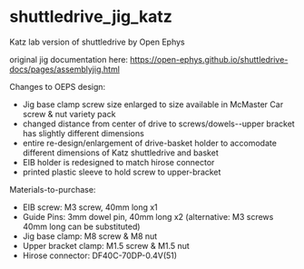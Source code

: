 # shuttledrive_jig_katz
Katz lab version of shuttledrive by Open Ephys

original jig documentation here: https://open-ephys.github.io/shuttledrive-docs/pages/assemblyjig.html

Changes to OEPS design:

* Jig base clamp screw size enlarged to size available in McMaster Car screw & nut variety pack
* changed distance from center of drive to screws/dowels--upper bracket has slightly different dimensions
* entire re-design/enlargement of drive-basket holder to accomodate different dimensions of Katz shuttledrive and basket
* EIB holder is redesigned to match hirose connector
* printed plastic sleeve to hold screw to upper-bracket

Materials-to-purchase:

* EIB screw: M3 screw, 40mm long x1
* Guide Pins: 3mm dowel pin, 40mm long x2 (alternative: M3 screws 40mm long can be substituted)
* Jig base clamp: M8 screw & M8 nut
* Upper bracket clamp: M1.5 screw & M1.5 nut
* Hirose connector: DF40C-70DP-0.4V(51)
